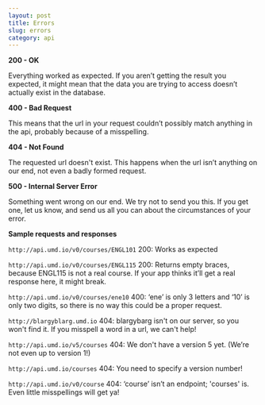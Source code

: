 ```yaml
---
layout: post
title: Errors
slug: errors
category: api
---
```

**200 - OK**

Everything worked as expected. If you aren’t getting the result you expected, it might mean that the data you are trying to access doesn’t actually exist in the database.

**400 - Bad Request**

This means that the url in your request couldn’t possibly match anything in the api, probably because of a misspelling. 

**404 - Not Found**
  
The requested url doesn't exist. This happens when the url isn’t anything on our end, not even a badly formed request. 

**500 - Internal Server Error**

Something went wrong on our end. We try not to send you this. If you get one, let us know, and send us all you can about the circumstances of your error.

<!-- EXAMPLE -->
**Sample requests and responses**

`http://api.umd.io/v0/courses/ENGL101`
200: Works as expected 

`http://api.umd.io/v0/courses/ENGL115`
200: Returns empty braces, because ENGL115 is not a real course. If your app thinks it’ll get a real response here, it might break. 

`http://api.umd.io/v0/courses/ene10`
400: ‘ene’ is only 3 letters and ‘10’ is only two digits, so there is no way this could be a proper request. 

`http://blargyblarg.umd.io`
404: blargybarg isn't on our server, so you won't find it. If you misspell a word in a url, we can't help!

`http://api.umd.io/v5/courses`
404: We don't have a version 5 yet. (We’re not even up to version 1!) 

`http://api.umd.io/courses`
404: You need to specify a version number! 

`http://api.umd.io/v0/course`
404: ‘course’ isn’t an endpoint; 'courses' is. Even little misspellings will get ya! 

<!-- END -->